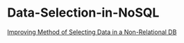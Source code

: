 # Data-Selection-in-NoSQL

[Improving Method of Selecting Data in a Non-Relational DB](https://ieeexplore.ieee.org/stamp/stamp.jsp?tp=&arnumber=9497640
)